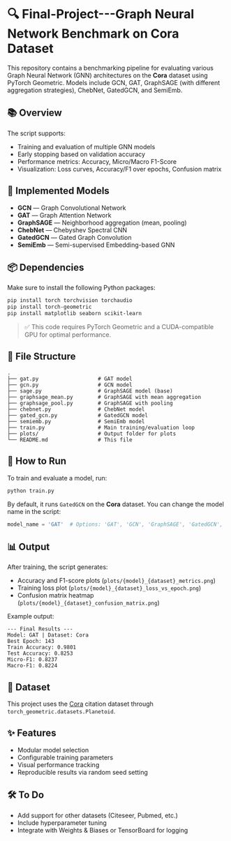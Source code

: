 
# 🔍 Final-Project---Graph Neural Network Benchmark on Cora Dataset

This repository contains a benchmarking pipeline for evaluating various Graph Neural Network (GNN) architectures on the **Cora** dataset using PyTorch Geometric. Models include GCN, GAT, GraphSAGE (with different aggregation strategies), ChebNet, GatedGCN, and SemiEmb.

## 📚 Overview

The script supports:
- Training and evaluation of multiple GNN models
- Early stopping based on validation accuracy
- Performance metrics: Accuracy, Micro/Macro F1-Score
- Visualization: Loss curves, Accuracy/F1 over epochs, Confusion matrix

## 🧠 Implemented Models

- **GCN** — Graph Convolutional Network
- **GAT** — Graph Attention Network
- **GraphSAGE** — Neighborhood aggregation (mean, pooling)
- **ChebNet** — Chebyshev Spectral CNN
- **GatedGCN** — Gated Graph Convolution
- **SemiEmb** — Semi-supervised Embedding-based GNN

## 📦 Dependencies

Make sure to install the following Python packages:

```bash
pip install torch torchvision torchaudio
pip install torch-geometric
pip install matplotlib seaborn scikit-learn
```

> ✅ This code requires PyTorch Geometric and a CUDA-compatible GPU for optimal performance.

## 📁 File Structure

```
.
├── gat.py                   # GAT model
├── gcn.py                   # GCN model
├── sage.py                  # GraphSAGE model (base)
├── graphsage_mean.py        # GraphSAGE with mean aggregation
├── graphsage_pool.py        # GraphSAGE with pooling
├── chebnet.py               # ChebNet model
├── gated_gcn.py             # GatedGCN model
├── semiemb.py               # SemiEmb model
├── train.py                 # Main training/evaluation loop
├── plots/                   # Output folder for plots
└── README.md                # This file
```

## 🚀 How to Run

To train and evaluate a model, run:

```bash
python train.py
```

By default, it runs `GatedGCN` on the **Cora** dataset. You can change the model name in the script:

```python
model_name = 'GAT'  # Options: 'GAT', 'GCN', 'GraphSAGE', 'GatedGCN', 'ChebNet', 'SemiEmb', 'GraphSAGE-Mean', 'GraphSAGE-Pooling'
```

## 📊 Output

After training, the script generates:

- Accuracy and F1-score plots (`plots/{model}_{dataset}_metrics.png`)
- Training loss plot (`plots/{model}_{dataset}_loss_vs_epoch.png`)
- Confusion matrix heatmap (`plots/{model}_{dataset}_confusion_matrix.png`)

Example output:

```
--- Final Results ---
Model: GAT | Dataset: Cora
Best Epoch: 143
Train Accuracy: 0.9801
Test Accuracy: 0.8253
Micro-F1: 0.8237
Macro-F1: 0.8224
```

## 🧪 Dataset

This project uses the [Cora](https://linqs.soe.ucsc.edu/data) citation dataset through `torch_geometric.datasets.Planetoid`.

## ✨ Features

- Modular model selection
- Configurable training parameters
- Visual performance tracking
- Reproducible results via random seed setting

## 🛠 To Do

- Add support for other datasets (Citeseer, Pubmed, etc.)
- Include hyperparameter tuning
- Integrate with Weights & Biases or TensorBoard for logging
